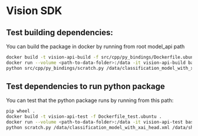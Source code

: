 # Vision SDK


## Test building dependencies:

You can build the package in docker by running from root model_api path

``` sh
docker build -t vision-api-build -f src/cpp/py_bindings/Dockerfile.ubuntu .
docker run --volume <path-to-data-folder>:/data -it vision-api-build bash 
python src/cpp/py_bindings/scratch.py /data/classification_model_with_xai_head.xml /data/sheep.jpg
```

## Test dependencies to run python package

You can test that the python package runs by running from this path:

``` sh
pip wheel .
docker build -t vision-api-test -f Dockerfile_test.ubuntu . 
docker run --volume <path-to-data-folder>:/data -it vision-api-test bash 
python scratch.py /data/classification_model_with_xai_head.xml /data/sheep.jpg
```
